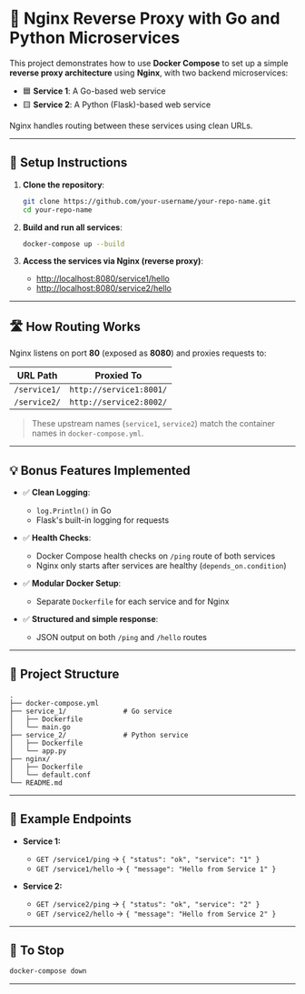 # 🔀 Nginx Reverse Proxy with Go and Python Microservices

This project demonstrates how to use **Docker Compose** to set up a simple **reverse proxy architecture** using **Nginx**, with two backend microservices:

* 🟦 **Service 1**: A Go-based web service
* 🟨 **Service 2**: A Python (Flask)-based web service

Nginx handles routing between these services using clean URLs.

---

## 🚀 Setup Instructions

1. **Clone the repository**:

   ```bash
   git clone https://github.com/your-username/your-repo-name.git
   cd your-repo-name
   ```

2. **Build and run all services**:

   ```bash
   docker-compose up --build
   ```

3. **Access the services via Nginx (reverse proxy)**:

   * [http://localhost:8080/service1/hello](http://localhost:8080/service1/hello)
   * [http://localhost:8080/service2/hello](http://localhost:8080/service2/hello)

---

## 🛣️ How Routing Works

Nginx listens on port **80** (exposed as **8080**) and proxies requests to:

| URL Path     | Proxied To              |
| ------------ | ----------------------- |
| `/service1/` | `http://service1:8001/` |
| `/service2/` | `http://service2:8002/` |

> These upstream names (`service1`, `service2`) match the container names in `docker-compose.yml`.

---

## 💡 Bonus Features Implemented

* ✅ **Clean Logging**:

  * `log.Println()` in Go
  * Flask's built-in logging for requests
* ✅ **Health Checks**:

  * Docker Compose health checks on `/ping` route of both services
  * Nginx only starts after services are healthy (`depends_on.condition`)
* ✅ **Modular Docker Setup**:

  * Separate `Dockerfile` for each service and for Nginx
* ✅ **Structured and simple response**:

  * JSON output on both `/ping` and `/hello` routes

---

## 📂 Project Structure

```
.
├── docker-compose.yml
├── service_1/              # Go service
│   ├── Dockerfile
│   └── main.go
├── service_2/              # Python service
│   ├── Dockerfile
│   └── app.py
├── nginx/
│   ├── Dockerfile
│   └── default.conf
└── README.md
```

---

## 🧪 Example Endpoints

* **Service 1:**

  * `GET /service1/ping` → `{ "status": "ok", "service": "1" }`
  * `GET /service1/hello` → `{ "message": "Hello from Service 1" }`
* **Service 2:**

  * `GET /service2/ping` → `{ "status": "ok", "service": "2" }`
  * `GET /service2/hello` → `{ "message": "Hello from Service 2" }`

---

## 🏁 To Stop

```bash
docker-compose down
```

---

